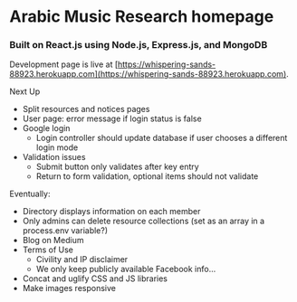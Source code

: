 # Arabic Music Research homepage

### Built on React.js using Node.js, Express.js, and MongoDB

Development page is live at [https://whispering-sands-88923.herokuapp.com](https://whispering-sands-88923.herokuapp.com).

Next Up
* Split resources and notices pages
* User page: error message if login status is false
* Google login
    * Login controller should update database if user chooses a different login mode
* Validation issues
    * Submit button only validates after key entry
    * Return to form validation, optional items should not validate

Eventually:
* Directory displays information on each member
* Only admins can delete resource collections (set as an array in a process.env variable?)
* Blog on Medium
* Terms of Use
    * Civility and IP disclaimer
    * We only keep publicly available Facebook info...
* Concat and uglify CSS and JS libraries
* Make images responsive
